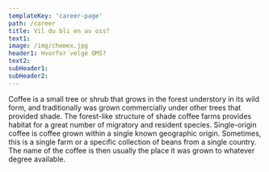 ```yaml
---
templateKey: 'career-page'
path: /career
title: Vil du bli en av oss?
text1: 
image: /img/chemex.jpg
header1: Hvorfor velge OMS?
text2:
subHeader1: 
subHeader2:
---
```


Coffee is a small tree or shrub that grows in the forest understory in its wild form, and traditionally was grown commercially under other trees that provided shade. The forest-like structure of shade coffee farms provides habitat for a great number of migratory and resident species. Single-origin coffee is coffee grown within a single known geographic origin. Sometimes, this is a single farm or a specific collection of beans from a single country. The name of the coffee is then usually the place it was grown to whatever degree available.
